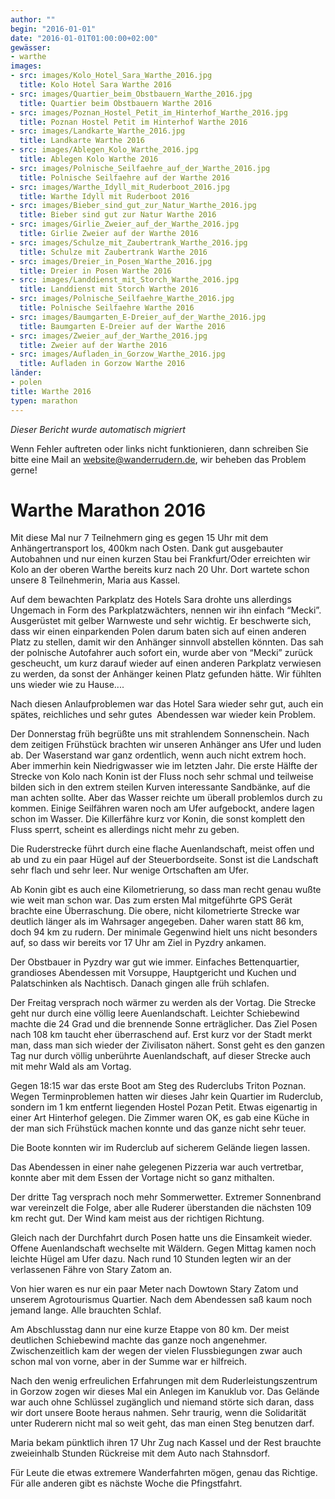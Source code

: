 ```yaml
---
author: ""
begin: "2016-01-01"
date: "2016-01-01T01:00:00+02:00"
gewässer:
- warthe
images:
- src: images/Kolo_Hotel_Sara_Warthe_2016.jpg
  title: Kolo Hotel Sara Warthe 2016
- src: images/Quartier_beim_Obstbauern_Warthe_2016.jpg
  title: Quartier beim Obstbauern Warthe 2016
- src: images/Poznan_Hostel_Petit_im_Hinterhof_Warthe_2016.jpg
  title: Poznan Hostel Petit im Hinterhof Warthe 2016
- src: images/Landkarte_Warthe_2016.jpg
  title: Landkarte Warthe 2016
- src: images/Ablegen_Kolo_Warthe_2016.jpg
  title: Ablegen Kolo Warthe 2016
- src: images/Polnische_Seilfaehre_auf_der_Warthe_2016.jpg
  title: Polnische Seilfaehre auf der Warthe 2016
- src: images/Warthe_Idyll_mit_Ruderboot_2016.jpg
  title: Warthe Idyll mit Ruderboot 2016
- src: images/Bieber_sind_gut_zur_Natur_Warthe_2016.jpg
  title: Bieber sind gut zur Natur Warthe 2016
- src: images/Girlie_Zweier_auf_der_Warthe_2016.jpg
  title: Girlie Zweier auf der Warthe 2016
- src: images/Schulze_mit_Zaubertrank_Warthe_2016.jpg
  title: Schulze mit Zaubertrank Warthe 2016
- src: images/Dreier_in_Posen_Warthe_2016.jpg
  title: Dreier in Posen Warthe 2016
- src: images/Landdienst_mit_Storch_Warthe_2016.jpg
  title: Landdienst mit Storch Warthe 2016
- src: images/Polnische_Seilfaehre_Warthe_2016.jpg
  title: Polnische Seilfaehre Warthe 2016
- src: images/Baumgarten_E-Dreier_auf_der_Warthe_2016.jpg
  title: Baumgarten E-Dreier auf der Warthe 2016
- src: images/Zweier_auf_der_Warthe_2016.jpg
  title: Zweier auf der Warthe 2016
- src: images/Aufladen_in_Gorzow_Warthe_2016.jpg
  title: Aufladen in Gorzow Warthe 2016
länder:
- polen
title: Warthe 2016
typen: marathon
---
```



*Dieser Bericht wurde automatisch migriert*

Wenn Fehler auftreten oder links nicht funktionieren, dann schreiben Sie bitte eine Mail an website@wanderrudern.de, wir beheben das Problem gerne!



# Warthe Marathon 2016


Mit diese Mal nur 7 Teilnehmern ging es gegen 15 Uhr mit dem Anhängertransport los, 400km nach Osten. Dank gut ausgebauter Autobahnen und nur einen kurzen Stau bei Frankfurt/Oder erreichten wir Kolo an der oberen Warthe bereits kurz nach 20 Uhr. Dort wartete schon unsere 8 Teilnehmerin, Maria aus Kassel.

Auf dem bewachten Parkplatz des Hotels Sara drohte uns allerdings Ungemach in Form des Parkplatzwächters, nennen wir ihn einfach “Mecki”. Ausgerüstet mit gelber Warnweste und sehr wichtig. Er beschwerte sich, dass wir einen einparkenden Polen darum baten sich auf einen anderen Platz zu stellen, damit wir den Anhänger sinnvoll abstellen könnten. Das sah der polnische Autofahrer auch sofort ein, wurde aber von “Mecki” zurück gescheucht, um kurz darauf wieder auf einen anderen Parkplatz verwiesen zu werden, da sonst der Anhänger keinen Platz gefunden hätte. Wir fühlten uns wieder wie zu Hause....

Nach diesen Anlaufproblemen war das Hotel Sara wieder sehr gut, auch ein spätes, reichliches und sehr gutes  Abendessen war wieder kein Problem.

Der Donnerstag früh begrüßte uns mit strahlendem Sonnenschein. Nach dem zeitigen Frühstück brachten wir unseren Anhänger ans Ufer und luden ab. Der Waserstand war ganz ordentlich, wenn auch nicht extrem hoch. Aber immerhin kein Niedrigwasser wie im letzten Jahr. Die erste Hälfte der Strecke von Kolo nach Konin ist der Fluss noch sehr schmal und teilweise bilden sich in den extrem steilen Kurven interessante Sandbänke, auf die man achten sollte. Aber das Wasser reichte um überall problemlos durch zu kommen. Einige Seilfähren waren noch am Ufer aufgebockt, andere lagen schon im Wasser. Die Killerfähre kurz vor Konin, die sonst komplett den Fluss sperrt, scheint es allerdings nicht mehr zu geben.

Die Ruderstrecke führt durch eine flache Auenlandschaft, meist offen und ab und zu ein paar Hügel auf der Steuerbordseite. Sonst ist die Landschaft sehr flach und sehr leer. Nur wenige Ortschaften am Ufer.

Ab Konin gibt es auch eine Kilometrierung, so dass man recht genau wußte wie weit man schon war. Das zum ersten Mal mitgeführte GPS Gerät brachte eine Überraschung. Die obere, nicht kilometrierte Strecke war deutlich länger als im Wahrsager angegeben. Daher waren statt 86 km, doch 94 km zu rudern. Der minimale Gegenwind hielt uns nicht besonders auf, so dass wir bereits vor 17 Uhr am Ziel in Pyzdry ankamen.

Der Obstbauer in Pyzdry war gut wie immer. Einfaches Bettenquartier, grandioses Abendessen mit Vorsuppe, Hauptgericht und Kuchen und Palatschinken als Nachtisch. Danach gingen alle früh schlafen.

Der Freitag versprach noch wärmer zu werden als der Vortag. Die Strecke geht nur durch eine völlig leere Auenlandschaft. Leichter Schiebewind machte die 24 Grad und die brennende Sonne erträglicher. Das Ziel Posen nach 108 km taucht eher überraschend auf. Erst kurz vor der Stadt merkt man, dass man sich wieder der Zivilisaton nähert. Sonst geht es den ganzen Tag nur durch völlig unberührte Auenlandschaft, auf dieser Strecke auch mit mehr Wald als am Vortag.

Gegen 18:15 war das erste Boot am Steg des Ruderclubs Triton Poznan. Wegen Terminproblemen hatten wir dieses Jahr kein Quartier im Ruderclub, sondern im 1 km entfernt liegenden Hostel Pozan Petit. Etwas eigenartig in einer Art Hinterhof gelegen. Die Zimmer waren OK, es gab eine Küche in der man sich Frühstück machen konnte und das ganze nicht sehr teuer.

Die Boote konnten wir im Ruderclub auf sicherem Gelände liegen lassen.

Das Abendessen in einer nahe gelegenen Pizzeria war auch vertretbar, konnte aber mit dem Essen der Vortage nicht so ganz mithalten.

Der dritte Tag versprach noch mehr Sommerwetter. Extremer Sonnenbrand war vereinzelt die Folge, aber alle Ruderer überstanden die nächsten 109 km recht gut. Der Wind kam meist aus der richtigen Richtung.

Gleich nach der Durchfahrt durch Posen hatte uns die Einsamkeit wieder. Offene Auenlandschaft wechselte mit Wäldern. Gegen Mittag kamen noch leichte Hügel am Ufer dazu. Nach rund 10 Stunden legten wir an der verlassenen Fähre von Stary Zatom an.

Von hier waren es nur ein paar Meter nach Dowtown Stary Zatom und unserem Agrotourismus Quartier. Nach dem Abendessen saß kaum noch jemand lange. Alle brauchten Schlaf.

Am Abschlusstag dann nur eine kurze Etappe von 80 km. Der meist deutlichen Schiebewind machte das ganze noch angenehmer. Zwischenzeitlich kam der wegen der vielen Flussbiegungen zwar auch schon mal von vorne, aber in der Summe war er hilfreich.

Nach den wenig erfreulichen Erfahrungen mit dem Ruderleistungszentrum in Gorzow zogen wir dieses Mal ein Anlegen im Kanuklub vor. Das Gelände war auch ohne Schlüssel zugänglich und niemand störte sich daran, dass wir dort unsere Boote heraus nahmen. Sehr traurig, wenn die Solidarität unter Ruderern nicht mal so weit geht, das man einen Steg benutzen darf.

Maria bekam pünktlich ihren 17 Uhr Zug nach Kassel und der Rest brauchte zweieinhalb Stunden Rückreise mit dem Auto nach Stahnsdorf.

Für Leute die etwas extremere Wanderfahrten mögen, genau das Richtige. Für alle anderen gibt es nächste Woche die Pfingstfahrt.
